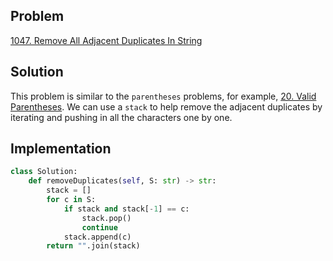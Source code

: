 ## Problem
[1047. Remove All Adjacent Duplicates In String](https://leetcode.com/problems/remove-all-adjacent-duplicates-in-string/)

## Solution
This problem is similar to the `parentheses` problems, for example, [20. Valid Parentheses](https://leetcode.com/problems/valid-parentheses/).
We can use a `stack` to help remove the adjacent duplicates by iterating and pushing in all the characters one by one.

## Implementation
```python
class Solution:
    def removeDuplicates(self, S: str) -> str:
        stack = []
        for c in S:
            if stack and stack[-1] == c:
                stack.pop()
                continue
            stack.append(c)
        return "".join(stack)
```
